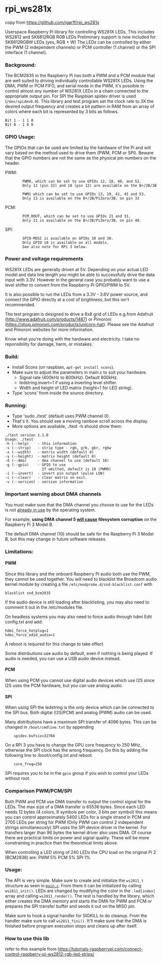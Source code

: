 rpi_ws281x
==========
copy from https://github.com/jgarff/rpi_ws281x

Userspace Raspberry Pi library for controlling WS281X LEDs.
This includes WS2812 and SK6812RGB RGB LEDs
Preliminary support is now included for SK6812RGBW LEDs (yes, RGB + W)
The LEDs can be controlled by either the PWM (2 independent channels)
or PCM controller (1 channel) or the SPI interface (1 channel).

### Background:

The BCM2835 in the Raspberry Pi has both a PWM and a PCM module that
are well suited to driving individually controllable WS281X LEDs.
Using the DMA, PWM or PCM FIFO, and serial mode in the PWM, it's
possible to control almost any number of WS281X LEDs in a chain connected
to the appropriate output pin.
For SPI the Raspbian spidev driver is used (`/dev/spidev0.0`).
This library and test program set the clock rate to 3X the desired output
frequency and creates a bit pattern in RAM from an array of colors where
each bit is represented by 3 bits as follows.

    Bit 1 - 1 1 0
    Bit 0 - 1 0 0


### GPIO Usage:

The GPIOs that can be used are limited by the hardware of the Pi and will
vary based on the method used to drive them (PWM, PCM or SPI).
Beware that the GPIO numbers are not the same as the physical pin numbers
on the header.

PWM:
```
        PWM0, which can be set to use GPIOs 12, 18, 40, and 52.
        Only 12 (pin 32) and 18 (pin 12) are available on the B+/2B/3B

        PWM1 which can be set to use GPIOs 13, 19, 41, 45 and 53.
        Only 13 is available on the B+/2B/PiZero/3B, on pin 33
```

PCM:
```
        PCM_DOUT, which can be set to use GPIOs 21 and 31.
        Only 21 is available on the B+/2B/PiZero/3B, on pin 40.
```

SPI:
```
        SPI0-MOSI is available on GPIOs 10 and 38.
        Only GPIO 10 is available on all models.
        See also note for RPi 3 below.
```


### Power and voltage requirements

WS281X LEDs are generally driven at 5V. Depending on your actual
LED model and data line length you might be able to successfully drive
the data input with 3.3V. However in the general case you probably
want to use a level shifter to convert from the Raspberry Pi GPIO/PWM to 5V.

It is also possible to run the LEDs from a 3.3V - 3.6V power source, and
connect the GPIO directly at a cost of brightness, but this isn't
recommended.

The test program is designed to drive a 8x8 grid of LEDs e.g.from
Adafruit (http://www.adafruit.com/products/1487) or Pimoroni
(https://shop.pimoroni.com/products/unicorn-hat).
Please see the Adafruit and Pimoroni websites for more information.

Know what you're doing with the hardware and electricity.  I take no
reponsibility for damage, harm, or mistakes.

### Build:

- Install Scons (on raspbian, `apt-get install scons`).
- Make sure to adjust the parameters in main.c to suit your hardware.
  - Signal rate (400kHz to 800kHz).  Default 800kHz.
  - ledstring.invert=1 if using a inverting level shifter.
  - Width and height of LED matrix (height=1 for LED string).
- Type 'scons' from inside the source directory.

### Running:

- Type 'sudo ./test' (default uses PWM channel 0).
- That's it.  You should see a moving rainbow scroll across the
  display.
- More options are available, ./test -h should show them:
```
./test version 1.1.0
Usage: ./test
-h (--help)    - this information
-s (--strip)   - strip type - rgb, grb, gbr, rgbw
-x (--width)   - matrix width (default 8)
-y (--height)  - matrix height (default 8)
-d (--dma)     - dma channel to use (default 10)
-g (--gpio)    - GPIO to use
                 If omitted, default is 18 (PWM0)
-i (--invert)  - invert pin output (pulse LOW)
-c (--clear)   - clear matrix on exit.
-v (--version) - version information
```

### Important warning about DMA channels

You must make sure that the DMA channel you choose to use for the LEDs is not [already in use](https://www.raspberrypi.org/forums/viewtopic.php?p=609380#p609380) by the operating system.

For example, **using DMA channel 5 [will cause](https://github.com/jgarff/rpi_ws281x/issues/224) filesystem corruption** on the Raspberry Pi 3 Model B.

The default DMA channel (10) should be safe for the Raspberry Pi 3 Model B, but this may change in future software releases.

### Limitations:

#### PWM

Since this library and the onboard Raspberry Pi audio
both use the PWM, they cannot be used together.  You will need to
blacklist the Broadcom audio kernel module by creating a file
`/etc/modprobe.d/snd-blacklist.conf` with

    blacklist snd_bcm2835

If the audio device is still loading after blacklisting, you may also
need to comment it out in the /etc/modules file.

On headless systems you may also need to force audio through hdmi
Edit config.txt and add:

    hdmi_force_hotplug=1
    hdmi_force_edid_audio=1

A reboot is required for this change to take effect

Some distributions use audio by default, even if nothing is being played.
If audio is needed, you can use a USB audio device instead.

#### PCM

When using PCM you cannot use digital audio devices which use I2S since I2S
uses the PCM hardware, but you can use analog audio.

#### SPI

When using SPI the ledstring is the only device which can be connected to
the SPI bus. Both digital (I2S/PCM) and analog (PWM) audio can be used.

Many distributions have a maximum SPI transfer of 4096 bytes. This can be
changed in `/boot/cmdline.txt` by appending
```
    spidev.bufsiz=32768
```
On a RPi 3 you have to change the GPU core frequency to 250 MHz, otherwise
the SPI clock has the wrong frequency.
Do this by adding the following line to /boot/config.txt and reboot.
```
    core_freq=250
```

SPI requires you to be in the `gpio` group if you wish to control your LEDs
without root.

### Comparison PWM/PCM/SPI

Both PWM and PCM use DMA transfer to output the control signal for the LEDs.
The max size of a DMA transfer is 65536 bytes. Since each LED needs 12 bytes
(4 colors, 8 symbols per color, 3 bits per symbol) this means you can
control approximately 5400 LEDs for a single strand in PCM and 2700 LEDs per string
for PWM (Only PWM can control 2 independent strings simultaneously)
SPI uses the SPI device driver in the kernel. For transfers larger than
96 bytes the kernel driver also uses DMA.
Of course there are practical limits on power and signal quality. These will
be more constraining in practice than the theoretical limits above.

When controlling a LED string of 240 LEDs the CPU load on the original Pi 2 (BCM2836) are:
  PWM  5%
  PCM  5%
  SPI  1%

### Usage:

The API is very simple.  Make sure to create and initialize the `ws2811_t`
structure as seen in [`main.c`](main.c).  From there it can be initialized
by calling `ws2811_init()`.  LEDs are changed by modifying the color in
the `.led[index]` array and calling `ws2811_render()`.
The rest is handled by the library, which either creates the DMA memory and
starts the DMA for PWM and PCM or prepares the SPI transfer buffer and sends
it out on the MISO pin.

Make sure to hook a signal handler for SIGKILL to do cleanup.  From the
handler make sure to call `ws2811_fini()`.  It'll make sure that the DMA
is finished before program execution stops and cleans up after itself.

### How to use this lib
refer to this example from  https://tutorials-raspberrypi.com/connect-control-raspberry-pi-ws2812-rgb-led-strips/
